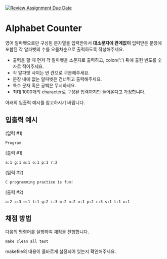[![Review Assignment Due Date](https://classroom.github.com/assets/deadline-readme-button-24ddc0f5d75046c5622901739e7c5dd533143b0c8e959d652212380cedb1ea36.svg)](https://classroom.github.com/a/6yp14Snz)
# Alphabet Counter

영어 알파벳으로만 구성된 문자열을 입력받아서 **대소문자에 관계없이** 입력받은 문장에 포함된 각 알파벳의 수를 오름차순으로 출력하도록 작성해주세요.
* 출력을 할 때 먼저 각 알파벳을 소문자로 출력하고, colon(':') 뒤에 출현 빈도를 숫자로 적어주세요.
* 각 알파벳 사이는 빈 칸으로 구분해주세요.
* 문장 내에 없는 알파벳은 건너뛰고 출력해주세요.
* 특수 문자 혹은 공백은 무시하세요.
* 최대 1000개의 character로 구성된 입력까지만 들어온다고 가정합니다.

아래의 입출력 예시를 참고하시기 바랍니다.

## 입출력 예시
(입력 #1)
```
Program
```

(출력 #1)
```
a:1 g:1 m:1 o:1 p:1 r:2
```

(입력 #2)
```
C programming practice is fun!
```
(출력 #2)
```
a:2 c:3 e:1 f:1 g:2 i:3 m:2 n:2 o:1 p:2 r:3 s:1 t:1 u:1 
```

## 채점 방법

다음의 명령어를 실행하여 채점을 진행합니다.

```Makefile
make clean all test
```

makefile의 내용이 올바르게 설정되어 있는지 확인해주세요.
